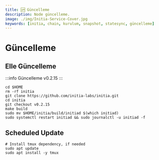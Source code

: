 ```yaml
---
title: 🆙 Güncelleme
description: Node güncelleme.
image: ./img/Initia-Service-Cover.jpg
keywords: [initia, chain, kurulum, snapshot, statesync, güncelleme]
---
```


# Güncelleme 

## Elle Güncelleme

:::info
Güncelleme v0.2.15 
:::

```shell
cd $HOME
rm -rf initia
git clone https://github.com/initia-labs/initia.git
cd initia
git checkout v0.2.15
make build
sudo mv $HOME/initia/build/initiad $(which initiad)
sudo systemctl restart initiad && sudo journalctl -u initiad -f
```

## Scheduled Update

```shell
# Install tmux dependency, if needed
sudo apt update
sudo apt install -y tmux
```

```shell

```
